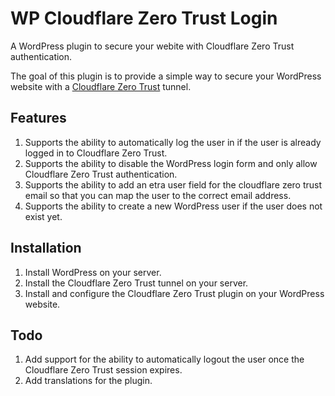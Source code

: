 # WP Cloudflare Zero Trust Login

A WordPress plugin to secure your webite with Cloudflare Zero Trust authentication.

The goal of this plugin is to provide a simple way to secure your WordPress website with a [Cloudflare Zero Trust](https://www.cloudflare.com/zero-trust/) tunnel.

## Features

1. Supports the ability to automatically log the user in if the user is already logged in to Cloudflare Zero Trust.
2. Supports the ability to disable the WordPress login form and only allow Cloudflare Zero Trust authentication.
3. Supports the ability to add an etra user field for the cloudflare zero trust email so that you can map the user to the correct email address.
4. Supports the ability to create a new WordPress user if the user does not exist yet.

## Installation

1. Install WordPress on your server.
2. Install the Cloudflare Zero Trust tunnel on your server.
3. Install and configure the Cloudflare Zero Trust plugin on your WordPress website.


## Todo

1. Add support for the ability to automatically logout the user once the Cloudflare Zero Trust session expires.
2. Add translations for the plugin.
